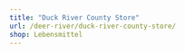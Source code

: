 ```yaml
---
title: "Duck River County Store"
url: /deer-river/duck-river-county-store/
shop: Lebensmittel
---
```

